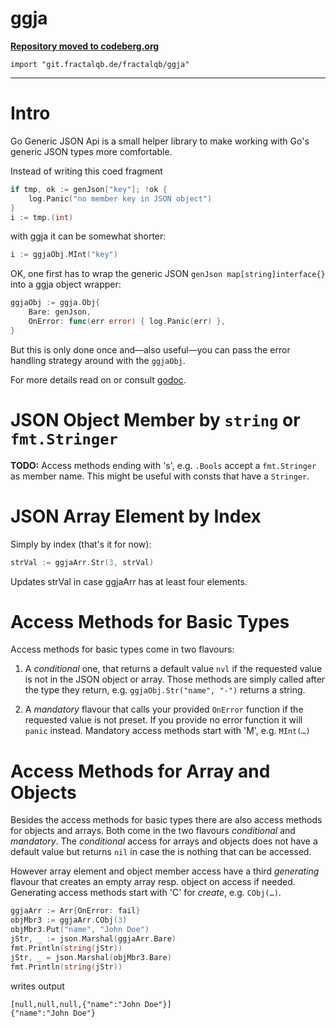 # ggja

[**Repository moved to codeberg.org**](https://codeberg.org/fractalqb/ggja)

`import "git.fractalqb.de/fractalqb/ggja"`

---
# Intro

Go Generic JSON Api is a small helper library to make working with Go's generic
JSON types more comfortable.

Instead of writing this coed fragment

```go
if tmp, ok := genJson["key"]; !ok {
	log.Panic("no member key in JSON object")
}
i := tmp.(int)
```

with ggja it can be somewhat shorter:

```go
i := ggjaObj.MInt("key")
```

OK, one first has to wrap the generic JSON `genJson map[string]interface{}`
into a ggja object wrapper:

```go
ggjaObj := ggja.Obj{
	Bare: genJson,
	OnError: func(err error) { log.Panic(err) },
}
```

But this is only done once and—also useful—you can pass the error handling
strategy around with the `ggjaObj`.

For more details read on or consult
[godoc](https://godoc.org/github.com/fractalqb/ggja).

# JSON Object Member by `string` or `fmt.Stringer`

**TODO:** Access methods ending with 's', e.g. `.Bools` accept a `fmt.Stringer`
as member name. This might be useful with consts that have a `Stringer`.

# JSON Array Element by Index

Simply by index (that's it for now):

```go
strVal := ggjaArr.Str(3, strVal)
```

Updates strVal in case ggjaArr has at least four elements. 

# Access Methods for Basic Types

Access methods for basic types come in two flavours:

1. A _conditional_ one, that returns a default value `nvl` if the requested value
   is not in the JSON object or array. Those methods are simply called after the
   type they return, e.g. `ggjaObj.Str("name", "-")` returns a string.

2. A _mandatory_ flavour that calls your provided `OnError` function if the
   requested value is not preset. If you provide no error function it will
   `panic` instead. Mandatory access methods start with 'M', e.g. `MInt(…)`

# Access Methods for Array and Objects

Besides the access methods for basic types there are also access methods for
objects and arrays. Both come in the two flavours _conditional_ and _mandatory_.
The _conditional_ access for arrays and objects does not have a default value
but returns `nil` in case the is nothing that can be accessed. 

However array element and object member access have a third _generating_
flavour that creates an empty array resp. object on access if needed. Generating
access methods start with 'C' for _create_, e.g. `CObj(…)`.

```go
ggjaArr := Arr{OnError: fail}
objMbr3 := ggjaArr.CObj(3)
objMbr3.Put("name", "John Doe")
jStr, _ := json.Marshal(ggjaArr.Bare)
fmt.Println(string(jStr))
jStr, _ = json.Marshal(objMbr3.Bare)
fmt.Println(string(jStr))
```
writes output

```
[null,null,null,{"name":"John Doe"}]
{"name":"John Doe"}
```
